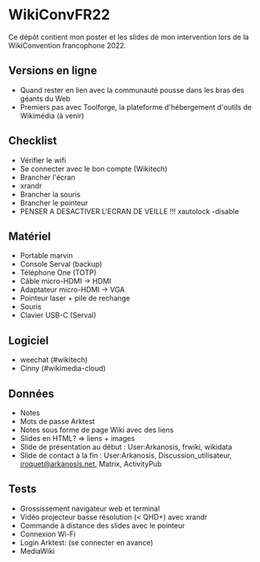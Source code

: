 # WikiConvFR22

Ce dépôt contient mon poster et les slides de mon intervention lors de la WikiConvention francophone 2022.

## Versions en ligne

* Quand rester en lien avec la communauté pousse dans les bras des géants du Web
* Premiers pas avec Toolforge, la plateforme d'hébergement d'outils de Wikimédia (à venir)

## Checklist
- Vérifier le wifi
- Se connecter avec le bon compte (Wikitech)
- Brancher l'écran
- xrandr
- Brancher la souris
- Brancher le pointeur
- PENSER A DESACTIVER L'ECRAN DE VEILLE !!! xautolock -disable

## Matériel
* Portable marvin
* Console Serval (backup)
* Téléphone One (TOTP)
* Câble micro-HDMI → HDMI
* Adaptateur micro-HDMI → VGA
* Pointeur laser + pile de rechange
* Souris
* Clavier USB-C (Serval)

## Logiciel
* weechat (#wikitech)
* Cinny (#wikimedia-cloud)

## Données
* Notes
* Mots de passe Arktest
* Notes sous forme de page Wiki avec des liens
* Slides en HTML? ⇒ liens + images
* Slide de présentation au début : User:Arkanosis, frwiki, wikidata
* Slide de contact à la fin : User:Arkanosis, Discussion_utilisateur, jroquet@arkanosis.net, Matrix, ActivityPub

## Tests
* Grossissement navigateur web et terminal
* Vidéo projecteur basse résolution (< QHD+) avec xrandr
* Commande à distance des slides avec le pointeur
* Connexion Wi-Fi
* Login Arktest: (se connecter en avance)
 * MediaWiki
